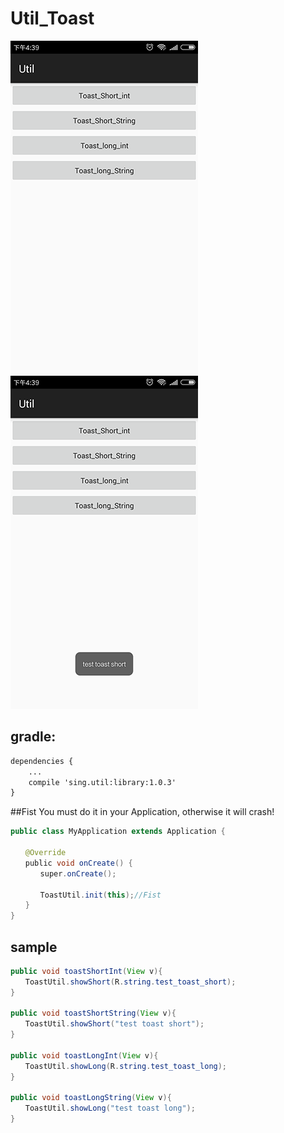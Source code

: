 # Util_Toast
 
 ![](./app/src/main/res/mipmap-xhdpi/ic_toast1.png "")
 ![](./app/src/main/res/mipmap-xhdpi/ic_toast2.png "")  
## gradle:
```xml
dependencies {
    ...
    compile 'sing.util:library:1.0.3'
}
```  
##Fist
You must do it in your Application, otherwise it will crash!
```Java
public class MyApplication extends Application {

　　@Override
　　public void onCreate() {
　　　　super.onCreate();
    
　　　　ToastUtil.init(this);//Fist
　　}
}
```
## sample 
```JAVA
public void toastShortInt(View v){
　　ToastUtil.showShort(R.string.test_toast_short);
}

public void toastShortString(View v){
　　ToastUtil.showShort("test toast short");
}

public void toastLongInt(View v){
　　ToastUtil.showLong(R.string.test_toast_long);
}

public void toastLongString(View v){
　　ToastUtil.showLong("test toast long");
}
```
